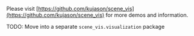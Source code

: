Please visit [https://github.com/kujason/scene_vis](https://github.com/kujason/scene_vis) for more demos and information.

TODO: Move into a separate `scene_vis.visualization` package